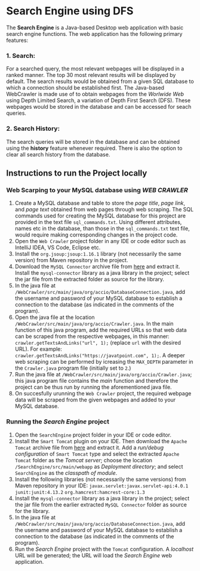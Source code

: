 # Search Engine using DFS
The **Search Engine** is a Java-based Desktop web application with basic search engine functions.
The web application has the following primary features:
  ### 1. Search:
  For a searched query, the most relevant webpages will be displayed in a ranked manner. The top 30 most relevant results will be displayed by default.
  The search results would be obtained from a given SQL database to which a connection should be established first.
  The Java-based WebCrawler is made use of to obtain webpages from the _Worlwide Web_ using Depth Limited Search, a variation of Depth First Search (DFS). These webpages would be stored in the database and can be accessed for seach queries.
  ### 2.  Search History:
  The search queries will be stored in the database and can be obtained using the **history** feature whenever required.
  There is also the option to clear all search history from the database.

## Instructions to run the Project locally
### Web Scarping to your MySQL database using _WEB CRAWLER_
1. Create a MySQL database and table to store the _page title_, _page link_, and _page text_ obtained from web pages through web scraping. The SQL commands used for creating the MySQL database for this project are provided in the text file ```sql_commands.txt```. Using different attributes, names etc in the database, than those in the ```sql_commands.txt``` text file, would require making corresponding changes in the project code.  
2.  Open the ```Web Crawler``` project folder in any IDE or code editor such as IntelliJ IDEA, VS Code, Eclipse etc.  
3. Install the ```org.jsoup:jsoup:1.16.1``` library (not necessarily the same version) from Maven repository in the project.  
4. Download the ```MySQL Connector``` archive file from [here](https://dev.mysql.com/downloads/connector/j/) and extract it. Install  the ```mysql-connector``` library as a java library in the project; select the jar file from the extracted folder as source for the library.  
5. In the java file at ```/WebCrawler/src/main/java/org/accio/DatabaseConnection.java```, add the username and password of your MySQL database to establish a connection to the database (as indicated in the comments of the program).  
6. Open the java file at the location ```/WebCrawler/src/main/java/org/accio/Crawler.java```. In the main function of this java program, add the required URLs so that web data can be scraped from the respective webpages, in this manner: ```crawler.getTextsAndLinks("url", 1);``` (replace ```url``` with the desired URL). For example: ```crawler.getTextsAndLinks("https://javatpoint.com", 1);```. A deeper web scraping can be performed by icreasing the ```MAX_DEPTH``` parameter in the ```Crawler.java``` program file (initially set to ```2```.)  
7.  Run the java file at ```/WebCrawler/src/main/java/org/accio/Crawler.java```; this java program file contains the _main_ function and therefore the project can be thus run by running the aforementioned java file.  
8.  On succesfully urunning the ```Web Crawler``` project, the required webpage data will be scraped from the given webpages and added to your MySQL database.

### Running the _Search Engine_ project
1. Open the ```SearchEngine``` project folder in your IDE or code editor.  
2. Install the ```Smart Tomcat``` plugin on your IDE. Then download the ```Apache Tomcat``` archive file from [here](https://tomcat.apache.org/download-90.cgi) and extract it. Add a _run/debug configuration_ of ```Smart Tomcat``` type and select the extracted ```Apache Tomcat``` folder as the _Tomcat server_; choose the location ```/SearchEngine/src/main/webapp``` as _Deployment directory_; and select ```SearchEngine``` as the _classpath of module_.  
3. Install the following libraries (not necessarily the same versions) from Maven repository in your IDE:
   ```javax.servlet:javax.servlet-api:4.0.1```
   ```junit:junit:4.13.2```
   ```org.hamcrest:hamcrest-core:1.3```  
4. Install  the ```mysql-connector``` library as a java library in the project; select the jar file from the earlier extracted ```MySQL Connector``` folder as source for the library.  
5. In the java file at ```/WebCrawler/src/main/java/org/accio/DatabaseConnection.java```, add the username and password of your MySQL database to establish a connection to the database (as indicated in the comments of the program).  
6. Run the _Search Engine_ project with the ```Tomcat``` configuration. A _localhost_ URL will be generated; the URL will load the _Search Engine_ web application.
